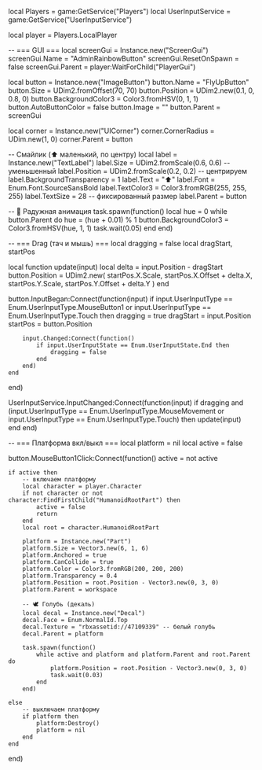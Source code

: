 local Players = game:GetService("Players")
local UserInputService = game:GetService("UserInputService")

local player = Players.LocalPlayer

-- === GUI ===
local screenGui = Instance.new("ScreenGui")
screenGui.Name = "AdminRainbowButton"
screenGui.ResetOnSpawn = false
screenGui.Parent = player:WaitForChild("PlayerGui")

local button = Instance.new("ImageButton")
button.Name = "FlyUpButton"
button.Size = UDim2.fromOffset(70, 70)
button.Position = UDim2.new(0.1, 0, 0.8, 0)
button.BackgroundColor3 = Color3.fromHSV(0, 1, 1)
button.AutoButtonColor = false
button.Image = ""
button.Parent = screenGui

local corner = Instance.new("UICorner")
corner.CornerRadius = UDim.new(1, 0)
corner.Parent = button

-- Смайлик (⬆️ маленький, по центру)
local label = Instance.new("TextLabel")
label.Size = UDim2.fromScale(0.6, 0.6) -- уменьшенный
label.Position = UDim2.fromScale(0.2, 0.2) -- центрируем
label.BackgroundTransparency = 1
label.Text = "⬆️"
label.Font = Enum.Font.SourceSansBold
label.TextColor3 = Color3.fromRGB(255, 255, 255)
label.TextSize = 28 -- фиксированный размер
label.Parent = button

-- 🌈 Радужная анимация
task.spawn(function()
    local hue = 0
    while button.Parent do
        hue = (hue + 0.01) % 1
        button.BackgroundColor3 = Color3.fromHSV(hue, 1, 1)
        task.wait(0.05)
    end
end)

-- === Drag (тач и мышь) ===
local dragging = false
local dragStart, startPos

local function update(input)
    local delta = input.Position - dragStart
    button.Position = UDim2.new(
        startPos.X.Scale, startPos.X.Offset + delta.X,
        startPos.Y.Scale, startPos.Y.Offset + delta.Y
    )
end

button.InputBegan:Connect(function(input)
    if input.UserInputType == Enum.UserInputType.MouseButton1 or input.UserInputType == Enum.UserInputType.Touch then
        dragging = true
        dragStart = input.Position
        startPos = button.Position

        input.Changed:Connect(function()
            if input.UserInputState == Enum.UserInputState.End then
                dragging = false
            end
        end)
    end
end)

UserInputService.InputChanged:Connect(function(input)
    if dragging and (input.UserInputType == Enum.UserInputType.MouseMovement or input.UserInputType == Enum.UserInputType.Touch) then
        update(input)
    end
end)

-- === Платформа вкл/выкл ===
local platform = nil
local active = false

button.MouseButton1Click:Connect(function()
    active = not active

    if active then
        -- включаем платформу
        local character = player.Character
        if not character or not character:FindFirstChild("HumanoidRootPart") then 
            active = false
            return 
        end
        local root = character.HumanoidRootPart

        platform = Instance.new("Part")
        platform.Size = Vector3.new(6, 1, 6)
        platform.Anchored = true
        platform.CanCollide = true
        platform.Color = Color3.fromRGB(200, 200, 200)
        platform.Transparency = 0.4
        platform.Position = root.Position - Vector3.new(0, 3, 0)
        platform.Parent = workspace

        -- 🕊️ Голубь (декаль)
        local decal = Instance.new("Decal")
        decal.Face = Enum.NormalId.Top
        decal.Texture = "rbxassetid://47109339" -- белый голубь
        decal.Parent = platform

        task.spawn(function()
            while active and platform and platform.Parent and root.Parent do
                platform.Position = root.Position - Vector3.new(0, 3, 0)
                task.wait(0.03)
            end
        end)

    else
        -- выключаем платформу
        if platform then
            platform:Destroy()
            platform = nil
        end
    end
end)
